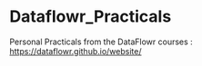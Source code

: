 # Dataflowr_Practicals

Personal Practicals from the DataFlowr courses : https://dataflowr.github.io/website/
